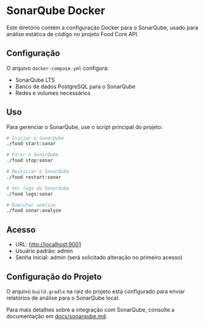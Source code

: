 # SonarQube Docker

Este diretório contém a configuração Docker para o SonarQube, usado para análise estática de código no projeto Food Core API.

## Configuração

O arquivo `docker-compose.yml` configura:

- SonarQube LTS
- Banco de dados PostgreSQL para o SonarQube
- Redes e volumes necessários

## Uso

Para gerenciar o SonarQube, use o script principal do projeto:

```bash
# Iniciar o SonarQube
./food start:sonar

# Parar o SonarQube
./food stop:sonar

# Reiniciar o SonarQube
./food restart:sonar

# Ver logs do SonarQube
./food logs:sonar

# Executar análise
./food sonar:analyze
```

## Acesso

- URL: <http://localhost:9001>
- Usuário padrão: admin
- Senha inicial: admin (será solicitado alteração no primeiro acesso)

## Configuração do Projeto

O arquivo `build.gradle` na raiz do projeto está configurado para enviar relatórios de análise para o SonarQube local.

Para mais detalhes sobre a integração com SonarQube, consulte a documentação em [docs/sonarqube.md](/docs/sonarqube.md).
